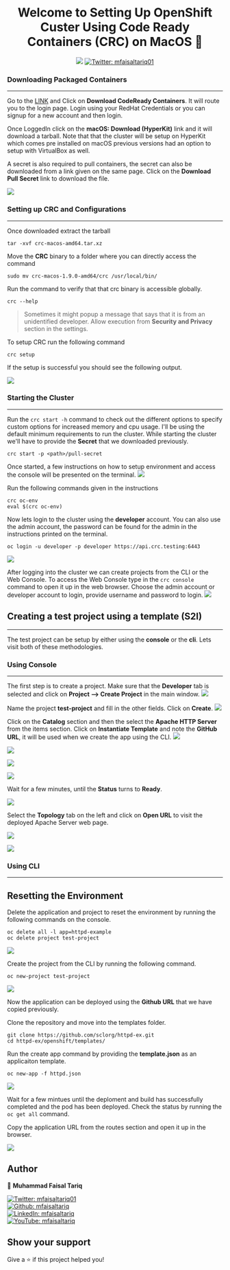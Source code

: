 # 
<h1 align="center">Welcome to Setting Up OpenShift Custer Using Code Ready Containers (CRC) on MacOS 👋</h1>
<p align="center">
  <img src="https://img.shields.io/badge/Red%20Hat%20Open%20Shift-4.2%20or%20newer-EE0000?labelColor=EE0000&color=grey&logo=Red%20Hat%20Open%20Shift&style=social%22" />
  <a href="https://twitter.com/mfaisaltariq01" target="_blank">
    <img alt="Twitter: mfaisaltariq01" src="https://img.shields.io/twitter/follow/mfaisaltariq01.svg?style=social" />
  </a>
</p>

### **Downloading Packaged Containers**
------

Go to the [LINK](https://developers.redhat.com/products/codeready-containers) and Click on **Download CodeReady Containers**. It will route you to the login page. Login using your RedHat Credentials or you can signup for a new account and then login. 

Once LoggedIn click on the **macOS: Download (HyperKit)** link and it will download a tarball. Note that that the cluster will be setup on HyperKit which comes pre installed on macOS previous versions had an option to setup with VirtualBox as well.

A secret is also required to pull containers, the secret can also be downloaded from a link given on the same page. Click on the **Download Pull Secret** link to download the file. 

![](./images/1.png)

### **Setting up CRC and Configurations**
------
Once downloaded extract the tarball 

```
tar -xvf crc-macos-amd64.tar.xz
```

Move the **CRC** binary to a folder where you can directly access the command
```
sudo mv crc-macos-1.9.0-amd64/crc /usr/local/bin/
```

Run the command to verify that that crc binary is accessible globally.
```
crc --help
```
> Sometimes it might popup a message that says that it is from an unidentified developer. Allow execution from **Security and Privacy** section in the settings.

To setup CRC run the following command
```
crc setup
```

If the setup is successful you should see the following output.

![](./images/2.png)


### **Starting the Cluster**
------

Run the `crc start -h` command to check out the different options to specify custom options for increased memory and cpu usage. I'll be using the default minimum requirements to run the cluster. While starting the cluster we'll have to provide the **Secret** that we downloaded previously.

```
crc start -p <path>/pull-secret 
```

Once started, a few instructions on how to setup environment and access the console will be presented on the terminal.
![](./images/3.png)

Run the following commands given in the instructions
```
crc oc-env
eval $(crc oc-env)
```

Now lets login to the cluster using the **developer** account. You can also use the admin account, the password can be found for the admin in the instructions printed on the terminal.

```
oc login -u developer -p developer https://api.crc.testing:6443
```
![](./images/4.png)


After logging into the cluster we can create projects from the CLI or the Web Console. To access the Web Console type in the `crc console` command to open it up in the web browser. Choose the admin account or developer account to login, provide username and password to login.
![](./images/5.png)

## **Creating a test project using a template (S2I)**
------

The test project can be setup by either using the **console** or the **cli**. Lets visit both of these methodologies.

### **Using Console**
------

The first step is to create a project. Make sure that the **Developer** tab is selected and click on **Project --> Create Project** in the main window.
![](./images/6.png)

Name the project **test-project** and fill in the other fields. Click on **Create**.
![](./images/7.png)

Click on the **Catalog** section and then the select the **Apache HTTP Server** from the items section. Click on **Instantiate Template** and note the **GitHub URL**, it will be used when we create the app using the CLI.
![](./images/8.png)

![](./images/9.png)

![](./images/10.png)

![](./images/11.png)

Wait for a few minutes, until the **Status** turns to **Ready**.

![](./images/12.png)

Select the **Topology** tab on the left and click on **Open URL** to visit the deployed Apache Server web page.

![](./images/13.png)


![](./images/14.png)

### **Using CLI**
------

## Resetting the Environment
Delete the application and project to reset the environment by running the following commands on the console.

```
oc delete all -l app=httpd-example
oc delete project test-project
```
![](./images/15.png)

Create the project from the CLI by running the following command.

```
oc new-project test-project
```

![](./images/16.png)

Now the application can be deployed using the **Github URL** that we have copied previously.

Clone the repository and move into the templates folder.

```
git clone https://github.com/sclorg/httpd-ex.git
cd httpd-ex/openshift/templates/
```

Run the create app command by providing the **template.json** as an applicaiton template.

```
oc new-app -f httpd.json
```
![](./images/17.png)

Wait for a few mintues until the deploment and build has successfully completed and the pod has been deployed. Check the status by running the `oc get all` command.

Copy the application URL from the routes section and open it up in the browser.

![](./images/18.png)

## Author

👤 **Muhammad Faisal Tariq**

<p>
  <a href="https://twitter.com/mfaisaltariq01" target="_blank">
    <img alt="Twitter: mfaisaltariq01" src="https://img.shields.io/badge/Twitter%20%20%20-Follow-13324B?logoWidth=24&labelColor=13324B&color=grey&logo=Twitter&style=social%22" />
  </a>
  </br>
  <a href="https://github.com/mfaisaltariq" target="_blank">
    <img alt="Github: mfaisaltariq" src="https://img.shields.io/badge/GitHub-Follow-181717?logoWidth=24&labelColor=181717&color=grey&logo=GitHub&style=social%22" />
  </a>
  </br>
  <a href="https://linkedin.com/in/mfaisaltariq" target="_blank">
    <img alt="LinkedIn: mfaisaltariq" src="https://img.shields.io/badge/LinkedIn-Follow-0077b5?labelColor=0077b5&color=grey&logo=LinkedIn&style=social%22" />
  </a>
  </br>
  <a href="https://www.youtube.com/c/DesktopDev_mfaisaltariq" target="_blank">
    <img alt="YouTube: mfaisaltariq" src="https://img.shields.io/badge/YouTube-Subscribe-FF0000?labelColor=FF0000&color=grey&logo=YouTube&style=social%22" />
  </a>
</p>

## Show your support

Give a ⭐️ if this project helped you!















